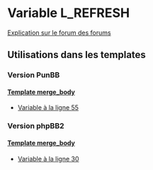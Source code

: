 # Variable L_REFRESH
[Explication sur le forum des forums](http://forum.forumactif.com/t294113-listing-des-variables#L_REFRESH)
## Utilisations dans les templates
### Version PunBB
#### [Template merge_body](punbb/merge_body.md)
* [Variable à la ligne 55](../punbb/merge_body.tpl#L55)
### Version phpBB2
#### [Template merge_body](subsilver/merge_body.md)
* [Variable à la ligne 30](../subsilver/merge_body.tpl#L30)